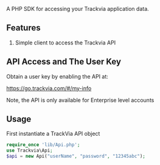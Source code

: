 A PHP SDK for accessing your Trackvia application data.

## Features

1. Simple client to access the Trackvia API
 
## API Access and The User Key

Obtain a user key by enabling the API at:

  https://go.trackvia.com/#/my-info

Note, the API is only available for Enterprise level accounts

## Usage

First instantiate a TrackVia API object

```PHP
require_once 'lib/Api.php';
use Trackvia\Api;
$api = new Api("userName", "password", "12345abc");
```